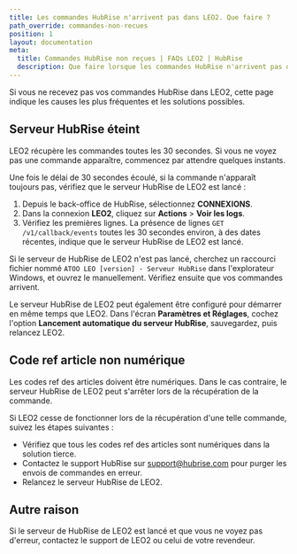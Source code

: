 ```yaml
---
title: Les commandes HubRise n'arrivent pas dans LEO2. Que faire ?
path_override: commandes-non-recues
position: 1
layout: documentation
meta:
  title: Commandes HubRise non reçues | FAQs LEO2 | HubRise
  description: Que faire lorsque les commandes HubRise n'arrivent pas dans LEO2 ?
---
```


Si vous ne recevez pas vos commandes HubRise dans LEO2, cette page indique les causes les plus fréquentes et les solutions possibles.

## Serveur HubRise éteint

LEO2 récupère les commandes toutes les 30 secondes. Si vous ne voyez pas une commande apparaître, commencez par attendre quelques instants.

Une fois le délai de 30 secondes écoulé, si la commande n'apparaît toujours pas, vérifiez que le serveur HubRise de LEO2 est lancé :

1. Depuis le back-office de HubRise, sélectionnez **CONNEXIONS**.
1. Dans la connexion **LEO2**, cliquez sur **Actions** > **Voir les logs**.
1. Vérifiez les premières lignes. La présence de lignes `GET /v1/callback/events` toutes les 30 secondes environ, à des dates récentes, indique que le serveur HubRise de LEO2 est lancé.

Si le serveur de HubRise de LEO2 n'est pas lancé, cherchez un raccourci fichier nommé `ATOO LEO [version] - Serveur HubRise` dans l'explorateur Windows, et ouvrez le manuellement. Vérifiez ensuite que vos commandes arrivent.

Le serveur HubRise de LEO2 peut également être configuré pour démarrer en même temps que LEO2. Dans l'écran **Paramètres et Réglages**, cochez l'option **Lancement automatique du serveur HubRise**, sauvegardez, puis relancez LEO2.

## Code ref article non numérique

Les codes ref des articles doivent être numériques. Dans le cas contraire, le serveur HubRise de LEO2 peut s'arrêter lors de la récupération de la commande.

Si LEO2 cesse de fonctionner lors de la récupération d'une telle commande, suivez les étapes suivantes :

- Vérifiez que tous les codes ref des articles sont numériques dans la solution tierce.
- Contactez le support HubRise sur support@hubrise.com pour purger les envois de commandes en erreur.
- Relancez le serveur HubRise de LEO2.

## Autre raison

Si le serveur de HubRise de LEO2 est lancé et que vous ne voyez pas d'erreur, contactez le support de LEO2 ou celui de votre revendeur.
